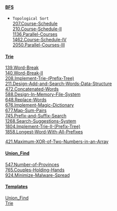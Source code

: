 #### [BFS](https://github.com/xl69/LeetCode/tree/main/BFS)

* ``Topological Sort``  
[207.Course-Schedule](https://github.com/xl69/LeetCode/tree/main/BFS/207.Course-Schedule)  
[210.Course-Schedule-II](https://github.com/xl69/LeetCode/tree/main/BFS/210.Course-Schedule-II)  
[1136.Parallel-Courses](https://github.com/xl69/LeetCode/tree/main/BFS/1136.Parallel-Courses)  
[1462.Course-Schedule-IV](https://github.com/xl69/LeetCode/tree/main/BFS/1462.Course-Schedule-IV)  
[2050.Parallel-Courses-III](https://github.com/xl69/LeetCode/tree/main/BFS/2050.Parallel-Courses-III)  

#### [Trie](https://github.com/xl69/LeetCode/tree/main/Trie)

[139.Word-Break](https://github.com/xl69/LeetCode/tree/main/Trie/139.Word-Break)  
[140.Word-Break-II](https://github.com/xl69/LeetCode/tree/main/Trie/140.Word-Break-II)  
[208.Implement-Trie-(Prefix-Tree)](https://github.com/xl69/LeetCode/tree/main/Trie/208.Implement-Trie-(Prefix-Tree))  
[211.Design-Add-and-Search-Words-Data-Structure](https://github.com/xl69/LeetCode/tree/main/Trie/211.Design-Add-and-Search-Words-Data-Structure)  
[472.Concatenated-Words](https://github.com/xl69/LeetCode/tree/main/Trie/472.Concatenated-Words)  
[588.Design-In-Memory-File-System](https://github.com/xl69/LeetCode/tree/main/Trie/588.Design-In-Memory-File-System)  
[648.Replace-Words](https://github.com/xl69/LeetCode/tree/main/Trie/648.Replace-Words)  
[676.Implement-Magic-Dictionary](https://github.com/xl69/LeetCode/tree/main/Trie/676.Implement-Magic-Dictionary)  
[677.Map-Sum-Pairs](https://github.com/xl69/LeetCode/tree/main/Trie/677.Map-Sum-Pairs)  
[745.Prefix-and-Suffix-Search](https://github.com/xl69/LeetCode/tree/main/Trie/745.Prefix-and-Suffix-Search)  
[1268.Search-Suggestions-System](https://github.com/xl69/LeetCode/tree/main/Trie/1268.Search-Suggestions-System)  
[1804.Implement-Trie-II-(Prefix-Tree)](https://github.com/xl69/LeetCode/tree/main/Trie/1804.Implement-Trie-II-(Prefix-Tree))  
[1858.Longest-Word-With-All-Prefixes](https://github.com/xl69/LeetCode/tree/main/Trie/1858.Longest-Word-With-All-Prefixes)

[421.Maximum-XOR-of-Two-Numbers-in-an-Array](https://github.com/xl69/LeetCode/tree/main/Trie/421.Maximum-XOR-of-Two-Numbers-in-an-Array)

#### [Union_Find](https://github.com/xl69/LeetCode/tree/main/Union_Find)

[547.Number-of-Provinces](https://github.com/xl69/LeetCode/tree/main/Union_Find/547.Number-of-Provinces)  
[765.Couples-Holding-Hands](https://github.com/xl69/LeetCode/tree/main/Union_Find/765.Couples-Holding-Hands)  
[924.Minimize-Malware-Spread](https://github.com/xl69/LeetCode/tree/main/Union_Find/924.Minimize-Malware-Spread)  

#### [Templates](https://github.com/xl69/LeetCode/tree/main/Templates)
[Union_Find](https://github.com/xl69/LeetCode/tree/main/Templates/Union_Find)  
[Trie](https://github.com/xl69/LeetCode/tree/main/Templates/Trie)
